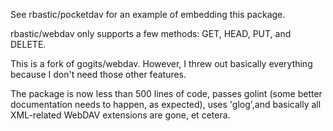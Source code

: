 
See rbastic/pocketdav for an example of embedding this package.

rbastic/webdav only supports a few methods: GET, HEAD, PUT, and DELETE.

This is a fork of gogits/webdav. However, I threw out basically everything
because I don't need those other features.

The package is now less than 500 lines of code, passes golint (some better
documentation needs to happen, as expected), uses 'glog',and basically all
XML-related WebDAV extensions are gone, et cetera.

